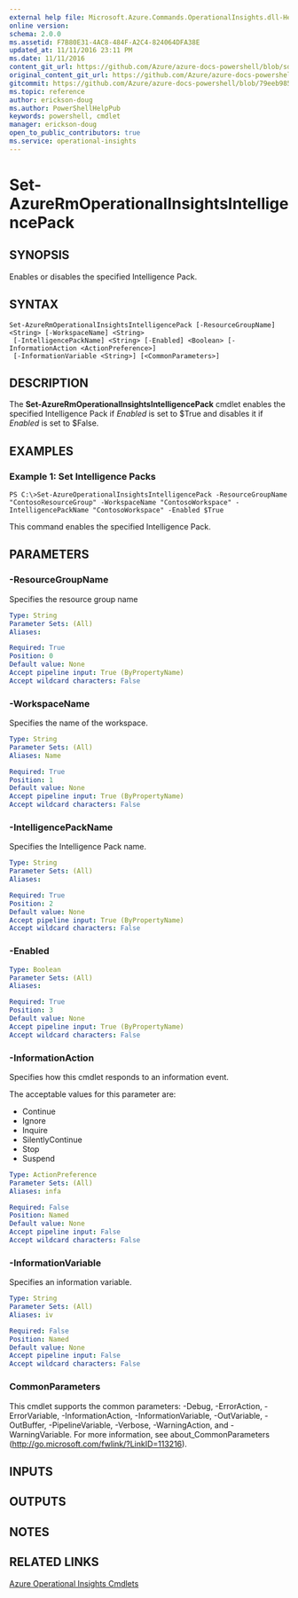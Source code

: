 ```yaml
---
external help file: Microsoft.Azure.Commands.OperationalInsights.dll-Help.xml
online version:
schema: 2.0.0
ms.assetid: F7B80E31-4AC8-484F-A2C4-824064DFA38E
updated_at: 11/11/2016 23:11 PM
ms.date: 11/11/2016
content_git_url: https://github.com/Azure/azure-docs-powershell/blob/sdw-version-test/azureps-cmdlets-docs/ResourceManager/AzureRM.OperationalInsights/v2.1.0/Set-AzureRmOperationalInsightsIntelligencePack.md
original_content_git_url: https://github.com/Azure/azure-docs-powershell/blob/sdw-version-test/azureps-cmdlets-docs/ResourceManager/AzureRM.OperationalInsights/v2.1.0/Set-AzureRmOperationalInsightsIntelligencePack.md
gitcommit: https://github.com/Azure/azure-docs-powershell/blob/79eeb985ea480979357fb4695832a0c3d29a48bf
ms.topic: reference
author: erickson-doug
ms.author: PowerShellHelpPub
keywords: powershell, cmdlet
manager: erickson-doug
open_to_public_contributors: true
ms.service: operational-insights
---
```


# Set-AzureRmOperationalInsightsIntelligencePack

## SYNOPSIS
Enables or disables the specified Intelligence Pack.

## SYNTAX

```
Set-AzureRmOperationalInsightsIntelligencePack [-ResourceGroupName] <String> [-WorkspaceName] <String>
 [-IntelligencePackName] <String> [-Enabled] <Boolean> [-InformationAction <ActionPreference>]
 [-InformationVariable <String>] [<CommonParameters>]
```

## DESCRIPTION
The **Set-AzureRmOperationalInsightsIntelligencePack** cmdlet enables the specified Intelligence Pack if *Enabled* is set to $True and disables it if *Enabled* is set to $False.

## EXAMPLES

### Example 1: Set Intelligence Packs
```
PS C:\>Set-AzureOperationalInsightsIntelligencePack -ResourceGroupName "ContosoResourceGroup" -WorkspaceName "ContosoWorkspace" -IntelligencePackName "ContosoWorkspace" -Enabled $True
```

This command enables the specified Intelligence Pack.

## PARAMETERS

### -ResourceGroupName
Specifies the resource group name

```yaml
Type: String
Parameter Sets: (All)
Aliases: 

Required: True
Position: 0
Default value: None
Accept pipeline input: True (ByPropertyName)
Accept wildcard characters: False
```

### -WorkspaceName
Specifies the name of the workspace.

```yaml
Type: String
Parameter Sets: (All)
Aliases: Name

Required: True
Position: 1
Default value: None
Accept pipeline input: True (ByPropertyName)
Accept wildcard characters: False
```

### -IntelligencePackName
Specifies the Intelligence Pack name.

```yaml
Type: String
Parameter Sets: (All)
Aliases: 

Required: True
Position: 2
Default value: None
Accept pipeline input: True (ByPropertyName)
Accept wildcard characters: False
```

### -Enabled
```yaml
Type: Boolean
Parameter Sets: (All)
Aliases: 

Required: True
Position: 3
Default value: None
Accept pipeline input: True (ByPropertyName)
Accept wildcard characters: False
```

### -InformationAction
Specifies how this cmdlet responds to an information event.

The acceptable values for this parameter are:

- Continue
- Ignore
- Inquire
- SilentlyContinue
- Stop
- Suspend

```yaml
Type: ActionPreference
Parameter Sets: (All)
Aliases: infa

Required: False
Position: Named
Default value: None
Accept pipeline input: False
Accept wildcard characters: False
```

### -InformationVariable
Specifies an information variable.

```yaml
Type: String
Parameter Sets: (All)
Aliases: iv

Required: False
Position: Named
Default value: None
Accept pipeline input: False
Accept wildcard characters: False
```

### CommonParameters
This cmdlet supports the common parameters: -Debug, -ErrorAction, -ErrorVariable, -InformationAction, -InformationVariable, -OutVariable, -OutBuffer, -PipelineVariable, -Verbose, -WarningAction, and -WarningVariable. For more information, see about_CommonParameters (http://go.microsoft.com/fwlink/?LinkID=113216).

## INPUTS

## OUTPUTS

## NOTES

## RELATED LINKS

[Azure Operational Insights Cmdlets](./AzureRM.OperationalInsights.md)


